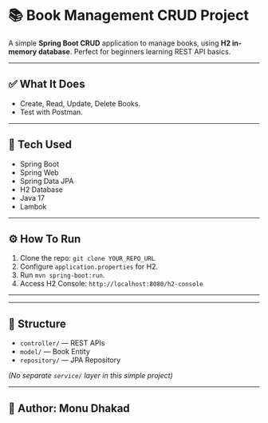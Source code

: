 # 📚 Book Management CRUD Project

A simple **Spring Boot CRUD** application to manage books, using **H2 in-memory database**. Perfect for beginners learning REST API basics.

---

## ✅ What It Does

* Create, Read, Update, Delete Books.
* Test with Postman.

---

## 🧩 Tech Used

* Spring Boot
* Spring Web
* Spring Data JPA
* H2 Database
* Java 17
* Lambok

---

## ⚙️ How To Run

1. Clone the repo: `git clone YOUR_REPO_URL`
2. Configure `application.properties` for H2.
3. Run `mvn spring-boot:run`.
4. Access H2 Console: `http://localhost:8080/h2-console`

---


---

## 📁 Structure

* `controller/` — REST APIs
* `model/` — Book Entity
* `repository/` — JPA Repository

*(No separate `service/` layer in this simple project)*

---

## 👤 Author: Monu Dhakad
